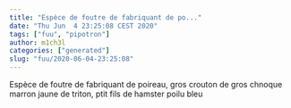 ```yaml
---
title: "Espèce de foutre de fabriquant de po..."
date: "Thu Jun  4 23:25:08 CEST 2020"
tags: ["fuu", "pipotron"]
author: m1ch3l
categories: ["generated"]
slug: "fuu/2020-06-04-23:25:08"
---
```


Espèce de foutre de fabriquant de poireau, gros crouton de gros chnoque marron jaune de triton, ptit fils de hamster poilu bleu

